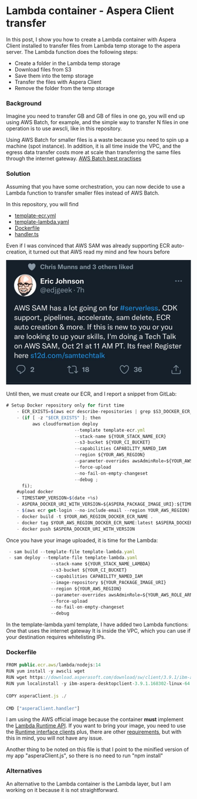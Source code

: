 # Lambda container - Aspera Client transfer

In this post, I show you how to create a Lambda container with Aspera Client installed to transfer files from Lambda temp storage to the aspera server.
The Lambda function does the following steps:

* Create a folder in the Lambda temp storage
* Download files from S3
* Save them into the temp storage
* Transfer the files with Aspera Client
* Remove the folder from the temp storage

### Background ###

Imagine you need to transfer GB and GB of files in one go, you will end up using AWS Batch, for example, and the simple way to transfer N files in one operation is to use awscli, like in this repository.

Using AWS Batch for smaller files is a waste because you need to spin up a machine (spot instance). In addition, it is all time inside the VPC, and the egress data transfer costs more at scale than transferring the same files through the internet gateway. [AWS Batch best practises](https://aws.amazon.com/blogs/hpc/aws-batch-best-practices/https://aws.amazon.com/blogs/hpc/aws-batch-best-practices/)

### Solution ###

Assuming that you have some orchestration, you can now decide to use a Lambda function to transfer smaller files instead of AWS Batch.

In this repository, you will find

* [template-ecr.yml](https://github.com/ymwjbxxq/lambda-container-awscli-s3-bucket-to-bucket/blob/main/template-ecr.yml)
* [template-lambda.yaml](https://github.com/ymwjbxxq/lambda-container-awscli-s3-bucket-to-bucket/blob/main/template-lambda.yaml)
* [Dockerfile](https://github.com/ymwjbxxq/lambda-container-awscli-s3-bucket-to-bucket/blob/main/Dockerfile)
* [handler.ts](https://github.com/ymwjbxxq/lambda-container-awscli-s3-bucket-to-bucket/blob/main/src/handler.ts)

Even if I was convinced that AWS SAM was already supporting ECR auto-creation, it turned out that AWS read my mind and few hours before 

![picture](https://github.com/ymwjbxxq/lambda-container-awscli-s3-bucket-to-bucket/blob/main/awssam-edjgeek.jpeg)

Until then, we must create our ECR, and I report a snippet from GitLab:

```javaScript
# Setup Docker repository only for first time
    - ECR_EXISTS=$(aws ecr describe-repositories | grep $S3_DOCKER_ECR_NAME || true)
    - (if [ -z "$ECR_EXISTS" ]; then
          aws cloudformation deploy 
                          --template template-ecr.yml
                          --stack-name ${YOUR_STACK_NAME_ECR}
                          --s3-bucket ${YOUR_CI_BUCKET}
                          --capabilities CAPABILITY_NAMED_IAM
                          --region ${YOUR_AWS_REGION} 
                          --parameter-overrides awsAdminRole=${YOUR_AWS_ROLE_ARN} stage=${STAGE} ecrRepoName=${YOUR_DOCKER_ECR_NAME}
                          --force-upload
                          --no-fail-on-empty-changeset
                          --debug ;
      fi);
    #upload docker
    - TIMESTAMP_VERSION=$(date +%s)
    - ASPERA_DOCKER_URI_WITH_VERSION=${ASPERA_PACKAGE_IMAGE_URI}:${TIMESTAMP_VERSION}
    - $(aws ecr get-login --no-include-email --region YOUR_AWS_REGION)
    - docker build -t $YOUR_AWS_REGION_DOCKER_ECR_NAME .
    - docker tag $YOUR_AWS_REGION_DOCKER_ECR_NAME:latest $ASPERA_DOCKER_URI_WITH_VERSION
    - docker push $ASPERA_DOCKER_URI_WITH_VERSION
```
Once you have your image uploaded, it is time for the Lambda:

```javaScript
 - sam build --template-file template-lambda.yaml 
 - sam deploy --template-file template-lambda.yaml 
                 --stack-name ${YOUR_STACK_NAME_LAMBDA}
                 --s3-bucket ${YOUR_CI_BUCKET}
                 --capabilities CAPABILITY_NAMED_IAM 
                 --image-repository ${YOUR_PACKAGE_IMAGE_URI}
                 --region ${YOUR_AWS_REGION} 
                 --parameter-overrides awsAdminRole=${YOUR_AWS_ROLE_ARN} stage=${STAGE} imageUri=${ASPERA_DOCKER_URI_WITH_VERSION}
                 --force-upload
                 --no-fail-on-empty-changeset
                 --debug
```
In the template-lambda.yaml template, I have added two Lambda functions:
One that uses the internet gateway
It is inside the VPC, which you can use if your destination requires whitelisting IPs.

### Dockerfile ###
```javaScript
FROM public.ecr.aws/lambda/nodejs:14
RUN yum install -y awscli wget
RUN wget https://download.asperasoft.com/download/sw/client/3.9.1/ibm-aspera-desktopclient-3.9.1.168302-linux-64.rpm
RUN yum localinstall -y ibm-aspera-desktopclient-3.9.1.168302-linux-64.rpm

COPY asperaClient.js ./

CMD ["asperaClient.handler"]
```
I am using the AWS official image because the container **must** implement the [Lambda Runtime API](https://docs.aws.amazon.com/lambda/latest/dg/runtimes-api.html).
If you want to bring your image, you need to use the [Runtime interface clients](https://docs.aws.amazon.com/lambda/latest/dg/runtimes-images.html#runtimes-api-client) plus, there are other [requirements](https://docs.aws.amazon.com/lambda/latest/dg/images-create.html), but with this in mind, you will not have any issue.

Another thing to be noted on this file is that I point to the minified version of my app "asperaClient.js", so there is no need to run "npm install"

### Alternatives ###

An alternative to the Lambda container is the Lambda layer, but I am working on it because it is not straightforward.

